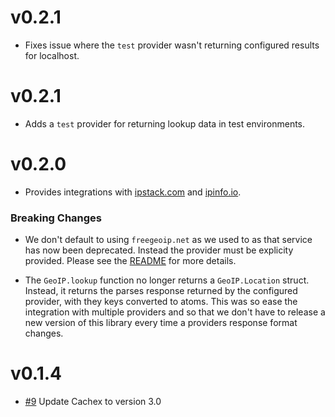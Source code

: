 # v0.2.1

* Fixes issue where the `test` provider wasn't returning configured results for localhost.

# v0.2.1

* Adds a `test` provider for returning lookup data in test environments.

# v0.2.0

* Provides integrations with [ipstack.com](http://ipstack.com) and [ipinfo.io](http://ipinfo.io).

### Breaking Changes

* We don't default to using `freegeoip.net` as we used to as that service has now been deprecated. Instead the provider must be explicity provided. Please see the [README](https://github.com/navinpeiris/geoip/blob/master/README.md) for more details.

* The `GeoIP.lookup` function no longer returns a `GeoIP.Location` struct. Instead, it returns the parses response returned by the configured provider, with they keys converted to atoms. This was so ease the integration with multiple providers and so that we don't have to release a new version of this library every time a providers response format changes.

# v0.1.4

* [#9](https://github.com/navinpeiris/geoip/pull/9) Update Cachex to version 3.0
